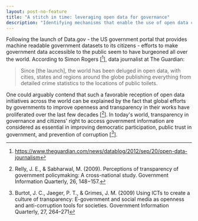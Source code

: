 ```yaml
---
layout: post-no-feature
title: "A stitch in time: leveraging open data for governance"
description: "Identifying mechanisms that enable the use of open data could be key to achieving government accountability and transparency." 
---
```


Following the launch of Data.gov - the US government portal that provides machine readable government datasets to its citizens - efforts to make government data accessible to the public seem to have burgeoned all over the world. According to Simon Rogers [[^1]], data journalist at The Guardian: 

<blockquote class="quote-custom">
<p>
 Since [the launch], the world has been deluged in open data, with cities, states and regions around the globe publishing everything from detailed crime statistics to the locations of public toilets.  
</p>	
</blockquote>


One could arguably contend that such a favorable reception of open data initiatives across the world can be explained by the fact that global efforts by governments to improve openness and transparency in their works have proliferated over the last few decades [[^2]]. In today's world, transparency in governance and citizens' right to access government information are considered as essential in improving democratic participation, public trust in government, and prevention of corruption [[^3]]. 




[^1]: https://www.theguardian.com/news/datablog/2012/sep/20/open-data-journalism
[^2]: Relly, J. E., & Sabharwal, M. (2009). Perceptions of transparency of government policymaking: A cross-national study. Government Information Quarterly, 26, 148−157.
[^3]: Burtot, J. C., Jaeger, P. T., & Grimes, J. M. (2009) Using ICTs to create a culture of transparency: E-government and social media as openness and anti-corruption tools for societies. Government Information Quarterly, 27, 264–271